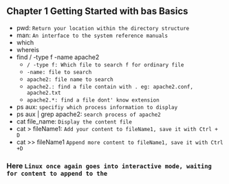 ## Chapter 1 Getting Started with bas Basics 

- pwd: `Return your location within the directory structure`
- man: `An interface to the system reference manuals`
- which 
- whereis 
- find / -type f -name apache2 
    - `/ -type f: Which file to search f for ordinary file`
    - `-name: file to search`
    - `apache2: file name to search`
    - `apache2.: find a file contain with . eg: apache2.conf, apache2.txt`
    - `apache2.*: find a file dont' know extension`
- ps aux: `specifiy which process information to display`
- ps aux | grep apache2: `search process of apache2`
- cat file_name: `Display the content file`
- cat > fileName1: `Add your content to fileName1, save it with Ctrl + D`
- cat >> fileName1 `Append more content to fileName1, save it with Ctrl +D`

### Here `Linux once again goes into interactive mode, waiting for content to append to the`